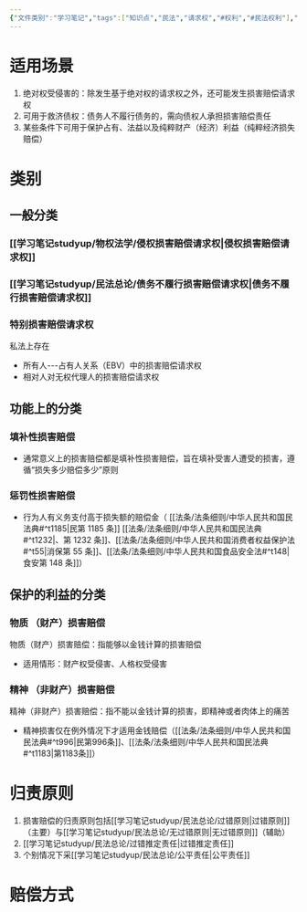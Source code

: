 ```yaml
---
{"文件类别":"学习笔记","tags":["知识点","民法","请求权","#权利","#民法权利"],"dg-publish":true,"permalink":"/学习笔记studyup/民法总论/损害赔偿请求权/","dgPassFrontmatter":true,"created":"2024-10-24T22:23:58.605+08:00","updated":"2024-11-01T14:31:58.789+08:00"}
---
```


# 适用场景
1. 绝对权受侵害的：除发生基于绝对权的请求权之外，还可能发生损害赔偿请求权
2. 可用于救济债权：债务人不履行债务的，需向债权人承担损害赔偿责任
3. 某些条件下可用于保护占有、法益以及纯粹财产（经济）利益（纯粹经济损失赔偿）
# 类别
## 一般分类
### [[学习笔记studyup/物权法学/侵权损害赔偿请求权\|侵权损害赔偿请求权]]
### [[学习笔记studyup/民法总论/债务不履行损害赔偿请求权\|债务不履行损害赔偿请求权]]
### 特别损害赔偿请求权
私法上存在
- 所有人---占有人关系（EBV）中的损害赔偿请求权
- 相对人对无权代理人的损害赔偿请求权
## 功能上的分类
### 填补性损害赔偿
- 通常意义上的损害赔偿都是填补性损害赔偿，旨在填补受害人遭受的损害，遵循“损失多少赔偿多少”原则
### 惩罚性损害赔偿
- 行为人有义务支付高于损失额的赔偿金（ [[法条/法条细则/中华人民共和国民法典#^t1185\|民第 1185 条]] [[法条/法条细则/中华人民共和国民法典#^t1232\|、第 1232 条]]、[[法条/法条细则/中华人民共和国消费者权益保护法#^t55\|消保第 55 条]]、[[法条/法条细则/中华人民共和国食品安全法#^t148\|食安第 148 条]]）
## 保护的利益的分类
### 物质 （财产）损害赔偿
物质（财产）损害赔偿：指能够以金钱计算的损害赔偿
- 适用情形：财产权受侵害、人格权受侵害
### 精神 （非财产）损害赔偿
精神（非财产）损害赔偿：指不能以金钱计算的损害，即精神或者肉体上的痛苦
- 精神损害仅在例外情况下才适用金钱赔偿（[[法条/法条细则/中华人民共和国民法典#^t996\|民第996条]]、[[法条/法条细则/中华人民共和国民法典#^t1183\|第1183条]]）
# 归责原则
1. 损害赔偿的归责原则包括[[学习笔记studyup/民法总论/过错原则\|过错原则]]（主要）与[[学习笔记studyup/民法总论/无过错原则\|无过错原则]]（辅助）
2. [[学习笔记studyup/民法总论/过错推定责任\|过错推定责任]]
3. 个别情况下采[[学习笔记studyup/民法总论/公平责任\|公平责任]]
# 赔偿方式
